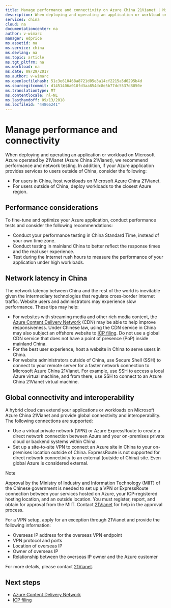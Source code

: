 ```yaml
---
title: Manage performance and connectivity on Azure China 21Vianet | Microsoft Docs
description: When deploying and operating an application or workload on Microsoft Azure China 21Vianet, we recommend performance and network testing. If your Azure application provides services to users outside of China, there are other considerations as well.
services: china
cloud: na
documentationcenter: na
author: v-wimarc
manager: edprice
ms.assetid: na
ms.service: china
ms.devlang: na
ms.topic: article
ms.tgt_pltfrm: na
ms.workload: na
ms.date: 09/29/2017
ms.author: v-wimarc
ms.openlocfilehash: 51c3e610468a8721d05e3a14cf2215a5d0295b4d
ms.sourcegitcommit: d1451406a010fd3aa854dc8e5b77dc5537d8050e
ms.translationtype: MT
ms.contentlocale: nl-NL
ms.lasthandoff: 09/13/2018
ms.locfileid: "44866241"
---
```

# <a name="manage-performance-and-connectivity"></a>Manage performance and connectivity
When deploying and operating an application or workload on Microsoft Azure operated by 21Vianet (Azure China 21Vianet), we recommend performance and network testing. In addition, if your Azure application provides services to users outside of China, consider the following:
- For users in China, host workloads on Microsoft Azure China 21Vianet.
- For users outside of China, deploy workloads to the closest Azure region.

## <a name="performance-considerations"></a>Performance considerations
To fine-tune and optimize your Azure application, conduct performance tests and consider the following recommendations: 
- Conduct your performance testing in China Standard Time, instead of your own time zone. 
- Conduct testing in mainland China to better reflect the response times and the real user experience.
- Test during the Internet rush hours to measure the performance of your application under high workloads. 

## <a name="network-latency-in-china"></a>Network latency in China
The network latency between China and the rest of the world is inevitable given the intermediary technologies that regulate cross-border Internet traffic. Website users and administrators may experience slow performance. These tips may help: 
- For websites with streaming media and other rich media content, the [Azure Content Delivery Network](/azure/china/china-get-started-service-cdn) (CDN) may be able to help improve responsiveness. Under Chinese law, using the CDN service in China may also subject an offshore website to [ICP filing](/azure/china/china-overview-policies). Do not use a global CDN service that does not have a point of presence (PoP) inside mainland China.
- For the best user experience, host a website in China to serve users in China.
- For website administrators outside of China, use Secure Shell (SSH) to connect to your remote server for a faster network connection to Microsoft Azure China 21Vianet. For example, use SSH to access a local Azure virtual machine, and from there, use SSH to connect to an Azure China 21Vianet virtual machine. 

## <a name="global-connectivity-and-interoperability"></a>Global connectivity and interoperability
A hybrid cloud can extend your applications or workloads on Microsoft Azure China 21Vianet and provide global connectivity and interoperability. The following connections are supported:
- Use a virtual private network (VPN) or Azure ExpressRoute to create a direct network connection between Azure and your on-premises private cloud or backend systems within China.
- Set up a site-to-site VPN to connect an Azure site in China to your on-premises location outside of China. ExpressRoute is not supported for direct network connectivity to an external (outside of China) site. Even global Azure is considered external.

> [!NOTE]
> Approval by the Ministry of Industry and Information Technology (MIIT) of the Chinese government is needed to set up a VPN or ExpressRoute connection between your services hosted on Azure, your ICP-registered hosting location, and an outside location. You must register, report, and obtain for approval from the MIIT. Contact [21Vianet](mailto:icpsupport@oe.21vianet.com) for help in the approval process.

For a VPN setup, apply for an exception through 21Vianet and provide the following information:
- Overseas IP address for the overseas VPN endpoint
- VPN protocol and ports
- Location of overseas IP
- Owner of overseas IP
- Relationship between the overseas IP owner and the Azure customer

For more details, please contact [21Vianet](mailto:icpsupport@oe.21vianet.com).

## <a name="next-steps"></a>Next steps
- [Azure Content Delivery Network](/azure/china/china-get-started-service-cdn)
- [ICP filing](/azure/china/china-overview-policies)


